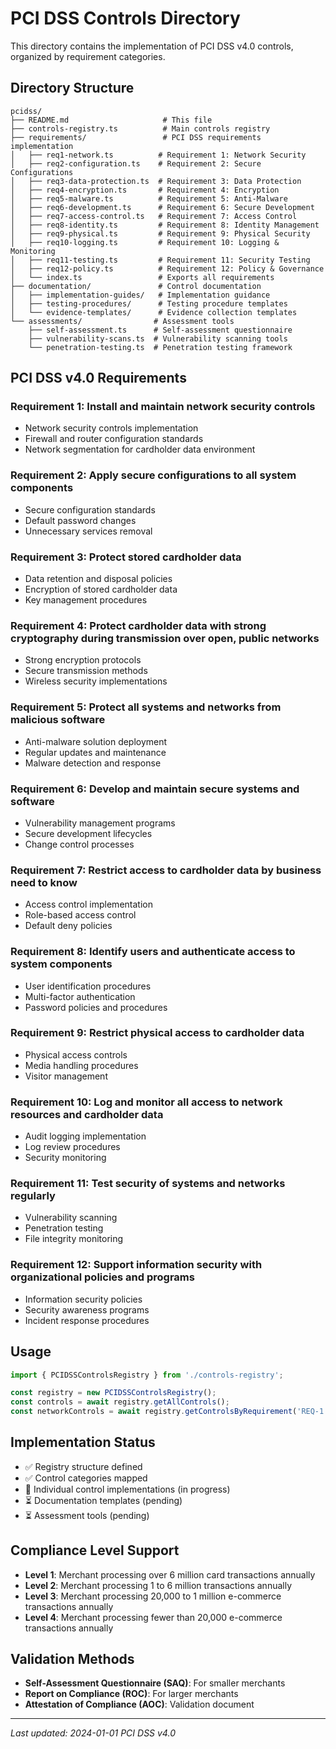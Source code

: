 # PCI DSS Controls Directory

This directory contains the implementation of PCI DSS v4.0 controls, organized by requirement categories.

## Directory Structure

```
pcidss/
├── README.md                     # This file
├── controls-registry.ts          # Main controls registry
├── requirements/                 # PCI DSS requirements implementation
│   ├── req1-network.ts          # Requirement 1: Network Security
│   ├── req2-configuration.ts    # Requirement 2: Secure Configurations
│   ├── req3-data-protection.ts  # Requirement 3: Data Protection
│   ├── req4-encryption.ts       # Requirement 4: Encryption
│   ├── req5-malware.ts          # Requirement 5: Anti-Malware
│   ├── req6-development.ts      # Requirement 6: Secure Development
│   ├── req7-access-control.ts   # Requirement 7: Access Control
│   ├── req8-identity.ts         # Requirement 8: Identity Management
│   ├── req9-physical.ts         # Requirement 9: Physical Security
│   ├── req10-logging.ts         # Requirement 10: Logging & Monitoring
│   ├── req11-testing.ts         # Requirement 11: Security Testing
│   ├── req12-policy.ts          # Requirement 12: Policy & Governance
│   └── index.ts                 # Exports all requirements
├── documentation/               # Control documentation
│   ├── implementation-guides/   # Implementation guidance
│   ├── testing-procedures/      # Testing procedure templates
│   └── evidence-templates/      # Evidence collection templates
└── assessments/                # Assessment tools
    ├── self-assessment.ts      # Self-assessment questionnaire
    ├── vulnerability-scans.ts  # Vulnerability scanning tools
    └── penetration-testing.ts  # Penetration testing framework
```

## PCI DSS v4.0 Requirements

### Requirement 1: Install and maintain network security controls
- Network security controls implementation
- Firewall and router configuration standards
- Network segmentation for cardholder data environment

### Requirement 2: Apply secure configurations to all system components
- Secure configuration standards
- Default password changes
- Unnecessary services removal

### Requirement 3: Protect stored cardholder data
- Data retention and disposal policies
- Encryption of stored cardholder data
- Key management procedures

### Requirement 4: Protect cardholder data with strong cryptography during transmission over open, public networks
- Strong encryption protocols
- Secure transmission methods
- Wireless security implementations

### Requirement 5: Protect all systems and networks from malicious software
- Anti-malware solution deployment
- Regular updates and maintenance
- Malware detection and response

### Requirement 6: Develop and maintain secure systems and software
- Vulnerability management programs
- Secure development lifecycles
- Change control processes

### Requirement 7: Restrict access to cardholder data by business need to know
- Access control implementation
- Role-based access control
- Default deny policies

### Requirement 8: Identify users and authenticate access to system components
- User identification procedures
- Multi-factor authentication
- Password policies and procedures

### Requirement 9: Restrict physical access to cardholder data
- Physical access controls
- Media handling procedures
- Visitor management

### Requirement 10: Log and monitor all access to network resources and cardholder data
- Audit logging implementation
- Log review procedures
- Security monitoring

### Requirement 11: Test security of systems and networks regularly
- Vulnerability scanning
- Penetration testing
- File integrity monitoring

### Requirement 12: Support information security with organizational policies and programs
- Information security policies
- Security awareness programs
- Incident response procedures

## Usage

```typescript
import { PCIDSSControlsRegistry } from './controls-registry';

const registry = new PCIDSSControlsRegistry();
const controls = await registry.getAllControls();
const networkControls = await registry.getControlsByRequirement('REQ-1');
```

## Implementation Status

- ✅ Registry structure defined
- ✅ Control categories mapped
- 🚧 Individual control implementations (in progress)
- ⏳ Documentation templates (pending)
- ⏳ Assessment tools (pending)

## Compliance Level Support

- **Level 1**: Merchant processing over 6 million card transactions annually
- **Level 2**: Merchant processing 1 to 6 million transactions annually
- **Level 3**: Merchant processing 20,000 to 1 million e-commerce transactions annually
- **Level 4**: Merchant processing fewer than 20,000 e-commerce transactions annually

## Validation Methods

- **Self-Assessment Questionnaire (SAQ)**: For smaller merchants
- **Report on Compliance (ROC)**: For larger merchants
- **Attestation of Compliance (AOC)**: Validation document

---

*Last updated: 2024-01-01*
*PCI DSS v4.0*
